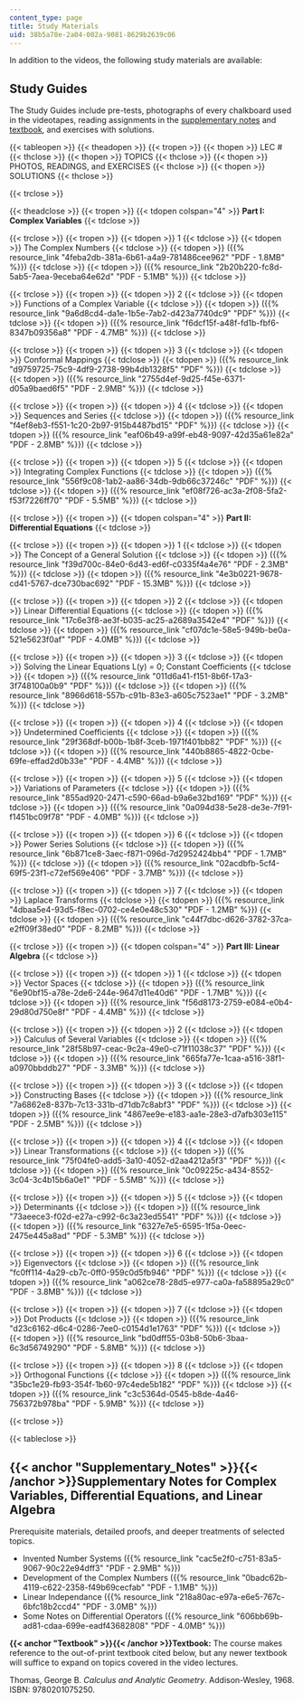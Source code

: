 ```yaml
---
content_type: page
title: Study Materials
uid: 38b5a78e-2a04-002a-9081-8629b2639c06
---
```


In addition to the videos, the following study materials are available:

Study Guides
------------

The Study Guides include pre-tests, photographs of every chalkboard used in the videotapes, reading assignments in the [supplementary notes](#Supplementary_Notes) and [textbook](#Textbook), and exercises with solutions.

{{< tableopen >}}
{{< theadopen >}}
{{< tropen >}}
{{< thopen >}}
LEC #
{{< thclose >}}
{{< thopen >}}
TOPICS
{{< thclose >}}
{{< thopen >}}
PHOTOS, READINGS, and EXERCISES
{{< thclose >}}
{{< thopen >}}
SOLUTIONS
{{< thclose >}}

{{< trclose >}}

{{< theadclose >}}
{{< tropen >}}
{{< tdopen colspan="4" >}}
**Part I: Complex Variables**
{{< tdclose >}}

{{< trclose >}}
{{< tropen >}}
{{< tdopen >}}
1
{{< tdclose >}}
{{< tdopen >}}
The Complex Numbers
{{< tdclose >}}
{{< tdopen >}}
({{% resource_link "4feba2db-381a-6b61-a4a9-781486cee962" "PDF - 1.8MB" %}})
{{< tdclose >}}
{{< tdopen >}}
({{% resource_link "2b20b220-fc8d-5ab5-7aea-9eceba64e62d" "PDF - 5.1MB" %}})
{{< tdclose >}}

{{< trclose >}}
{{< tropen >}}
{{< tdopen >}}
2
{{< tdclose >}}
{{< tdopen >}}
Functions of a Complex Variable
{{< tdclose >}}
{{< tdopen >}}
({{% resource_link "9a6d8cd4-da1e-1b5e-7ab2-d423a7740dc9" "PDF" %}})
{{< tdclose >}}
{{< tdopen >}}
({{% resource_link "f6dcf15f-a48f-fd1b-fbf6-8347b09356a8" "PDF - 4.7MB" %}})
{{< tdclose >}}

{{< trclose >}}
{{< tropen >}}
{{< tdopen >}}
3
{{< tdclose >}}
{{< tdopen >}}
Conformal Mappings
{{< tdclose >}}
{{< tdopen >}}
({{% resource_link "d9759725-75c9-4df9-2738-99b4db1328f5" "PDF" %}})
{{< tdclose >}}
{{< tdopen >}}
({{% resource_link "2755d4ef-9d25-f45e-6371-d05a9baed6f5" "PDF - 2.9MB" %}})
{{< tdclose >}}

{{< trclose >}}
{{< tropen >}}
{{< tdopen >}}
4
{{< tdclose >}}
{{< tdopen >}}
Sequences and Series
{{< tdclose >}}
{{< tdopen >}}
({{% resource_link "f4ef8eb3-f551-1c20-2b97-915b4487bd15" "PDF" %}})
{{< tdclose >}}
{{< tdopen >}}
({{% resource_link "eaf06b49-a99f-eb48-9097-42d35a61e82a" "PDF - 2.8MB" %}})
{{< tdclose >}}

{{< trclose >}}
{{< tropen >}}
{{< tdopen >}}
5
{{< tdclose >}}
{{< tdopen >}}
Integrating Complex Functions
{{< tdclose >}}
{{< tdopen >}}
({{% resource_link "556f9c08-1ab2-aa86-34db-9db66c37246c" "PDF" %}})
{{< tdclose >}}
{{< tdopen >}}
({{% resource_link "ef08f726-ac3a-2f08-5fa2-f53f7226ff70" "PDF - 5.5MB" %}})
{{< tdclose >}}

{{< trclose >}}
{{< tropen >}}
{{< tdopen colspan="4" >}}
**Part II: Differential Equations**
{{< tdclose >}}

{{< trclose >}}
{{< tropen >}}
{{< tdopen >}}
1
{{< tdclose >}}
{{< tdopen >}}
The Concept of a General Solution
{{< tdclose >}}
{{< tdopen >}}
({{% resource_link "f39d700c-84e0-6d43-ed6f-c0335f4a4e76" "PDF - 2.3MB" %}})
{{< tdclose >}}
{{< tdopen >}}
({{% resource_link "4e3b0221-9678-cd41-5767-dce730bac692" "PDF - 15.3MB" %}})
{{< tdclose >}}

{{< trclose >}}
{{< tropen >}}
{{< tdopen >}}
2
{{< tdclose >}}
{{< tdopen >}}
Linear Differential Equations
{{< tdclose >}}
{{< tdopen >}}
({{% resource_link "17c6e3f8-ae3f-b035-ac25-a2689a3542e4" "PDF" %}})
{{< tdclose >}}
{{< tdopen >}}
({{% resource_link "cf07dc1e-58e5-949b-be0a-521e5623f0af" "PDF - 4.0MB" %}})
{{< tdclose >}}

{{< trclose >}}
{{< tropen >}}
{{< tdopen >}}
3
{{< tdclose >}}
{{< tdopen >}}
Solving the Linear Equations L(y) = 0; Constant Coefficients
{{< tdclose >}}
{{< tdopen >}}
({{% resource_link "011d6a41-f151-8b6f-17a3-3f748100a0b9" "PDF" %}})
{{< tdclose >}}
{{< tdopen >}}
({{% resource_link "8966d618-557b-c91b-83e3-a605c7523ae1" "PDF - 3.2MB" %}})
{{< tdclose >}}

{{< trclose >}}
{{< tropen >}}
{{< tdopen >}}
4
{{< tdclose >}}
{{< tdopen >}}
Undetermined Coefficients
{{< tdclose >}}
{{< tdopen >}}
({{% resource_link "29f368df-b00b-1b8f-3ceb-1971f401bb82" "PDF" %}})
{{< tdclose >}}
{{< tdopen >}}
({{% resource_link "440b8865-4822-0cbe-69fe-effad2d0b33e" "PDF - 4.4MB" %}})
{{< tdclose >}}

{{< trclose >}}
{{< tropen >}}
{{< tdopen >}}
5
{{< tdclose >}}
{{< tdopen >}}
Variations of Parameters
{{< tdclose >}}
{{< tdopen >}}
({{% resource_link "855ad920-2471-c590-66ad-b9a6e32bd169" "PDF" %}})
{{< tdclose >}}
{{< tdopen >}}
({{% resource_link "0a094d38-5e28-de3e-7f91-f1451bc09f78" "PDF - 4.0MB" %}})
{{< tdclose >}}

{{< trclose >}}
{{< tropen >}}
{{< tdopen >}}
6
{{< tdclose >}}
{{< tdopen >}}
Power Series Solutions
{{< tdclose >}}
{{< tdopen >}}
({{% resource_link "6b871ce8-3aec-f871-096d-7d2952424bb4" "PDF - 1.7MB" %}})
{{< tdclose >}}
{{< tdopen >}}
({{% resource_link "02acdbfb-5cf4-69f5-23f1-c72ef569e406" "PDF - 3.7MB" %}})
{{< tdclose >}}

{{< trclose >}}
{{< tropen >}}
{{< tdopen >}}
7
{{< tdclose >}}
{{< tdopen >}}
Laplace Transforms
{{< tdclose >}}
{{< tdopen >}}
({{% resource_link "4dbaa5e4-93d5-f8ec-0702-ce4e0e48c530" "PDF - 1.2MB" %}})
{{< tdclose >}}
{{< tdopen >}}
({{% resource_link "c44f7dbc-d626-3782-37ca-e2ff09f38ed0" "PDF - 8.2MB" %}})
{{< tdclose >}}

{{< trclose >}}
{{< tropen >}}
{{< tdopen colspan="4" >}}
**Part III: Linear Algebra**
{{< tdclose >}}

{{< trclose >}}
{{< tropen >}}
{{< tdopen >}}
1
{{< tdclose >}}
{{< tdopen >}}
Vector Spaces
{{< tdclose >}}
{{< tdopen >}}
({{% resource_link "6e90bf15-a78e-2de6-244e-9647d11e40d6" "PDF - 1.7MB" %}})
{{< tdclose >}}
{{< tdopen >}}
({{% resource_link "f56d8173-2759-e084-e0b4-29d80d750e8f" "PDF - 4.4MB" %}})
{{< tdclose >}}

{{< trclose >}}
{{< tropen >}}
{{< tdopen >}}
2
{{< tdclose >}}
{{< tdopen >}}
Calculus of Several Variables
{{< tdclose >}}
{{< tdopen >}}
({{% resource_link "28f58b97-ceac-9c2a-49e0-c71f11038c37" "PDF" %}})
{{< tdclose >}}
{{< tdopen >}}
({{% resource_link "665fa77e-1caa-a516-38f1-a0970bbddb27" "PDF - 3.3MB" %}})
{{< tdclose >}}

{{< trclose >}}
{{< tropen >}}
{{< tdopen >}}
3
{{< tdclose >}}
{{< tdopen >}}
Constructing Bases
{{< tdclose >}}
{{< tdopen >}}
({{% resource_link "7a6862e8-837b-7c13-331b-d71db7c8abf3" "PDF" %}})
{{< tdclose >}}
{{< tdopen >}}
({{% resource_link "4867ee9e-e183-aa1e-28e3-d7afb303e115" "PDF - 2.5MB" %}})
{{< tdclose >}}

{{< trclose >}}
{{< tropen >}}
{{< tdopen >}}
4
{{< tdclose >}}
{{< tdopen >}}
Linear Transformations
{{< tdclose >}}
{{< tdopen >}}
({{% resource_link "75f04fe0-add5-3a10-4052-d2aa4212a5f3" "PDF" %}})
{{< tdclose >}}
{{< tdopen >}}
({{% resource_link "0c09225c-a434-8552-3c04-3c4b15b6a0e1" "PDF - 5.5MB" %}})
{{< tdclose >}}

{{< trclose >}}
{{< tropen >}}
{{< tdopen >}}
5
{{< tdclose >}}
{{< tdopen >}}
Determinants
{{< tdclose >}}
{{< tdopen >}}
({{% resource_link "73aeece3-f02d-e27a-c992-6c3a23ed5541" "PDF" %}})
{{< tdclose >}}
{{< tdopen >}}
({{% resource_link "6327e7e5-6595-1f5a-0eec-2475e445a8ad" "PDF - 5.3MB" %}})
{{< tdclose >}}

{{< trclose >}}
{{< tropen >}}
{{< tdopen >}}
6
{{< tdclose >}}
{{< tdopen >}}
Eigenvectors
{{< tdclose >}}
{{< tdopen >}}
({{% resource_link "fc0ff114-4a29-cb7c-0ff0-959c0d5fb946" "PDF" %}})
{{< tdclose >}}
{{< tdopen >}}
({{% resource_link "a062ce78-28d5-e977-ca0a-fa58895a29c0" "PDF - 3.8MB" %}})
{{< tdclose >}}

{{< trclose >}}
{{< tropen >}}
{{< tdopen >}}
7
{{< tdclose >}}
{{< tdopen >}}
Dot Products
{{< tdclose >}}
{{< tdopen >}}
({{% resource_link "d23c6162-d6c4-0286-7ee0-c0154d1e1763" "PDF" %}})
{{< tdclose >}}
{{< tdopen >}}
({{% resource_link "bd0dff55-03b8-50b6-3baa-6c3d56749290" "PDF - 5.8MB" %}})
{{< tdclose >}}

{{< trclose >}}
{{< tropen >}}
{{< tdopen >}}
8
{{< tdclose >}}
{{< tdopen >}}
Orthogonal Functions
{{< tdclose >}}
{{< tdopen >}}
({{% resource_link "35bc1e29-fb93-354f-1b60-97c4ede5b182" "PDF" %}})
{{< tdclose >}}
{{< tdopen >}}
({{% resource_link "c3c5364d-0545-b8de-4a46-756372b978ba" "PDF - 5.9MB" %}})
{{< tdclose >}}

{{< trclose >}}

{{< tableclose >}}

{{< anchor "Supplementary_Notes" >}}{{< /anchor >}}Supplementary Notes for Complex Variables, Differential Equations, and Linear Algebra
----------------------------------------------------------------------------------------------------------------------------------------

Prerequisite materials, detailed proofs, and deeper treatments of selected topics.

*   Invented Number Systems ({{% resource_link "cac5e2f0-c751-83a5-9067-90c22e94dff3" "PDF - 2.9MB" %}})
*   Development of the Complex Numbers ({{% resource_link "0badc62b-4119-c622-2358-f49b69cecfab" "PDF - 1.1MB" %}})
*   Linear Independance ({{% resource_link "218a80ac-e97a-e6e5-767c-6bfc18b2ccd4" "PDF - 3.0MB" %}})
*   Some Notes on Differential Operators ({{% resource_link "606bb69b-ad81-cdaa-699e-eadf43682808" "PDF - 4.0MB" %}})

**{{< anchor "Textbook" >}}{{< /anchor >}}Textbook:** The course makes reference to the out-of-print textbook cited below, but any newer textbook will suffice to expand on topics covered in the video lectures.

Thomas, George B. _Calculus and Analytic Geometry_. Addison-Wesley, 1968. ISBN: 9780201075250.